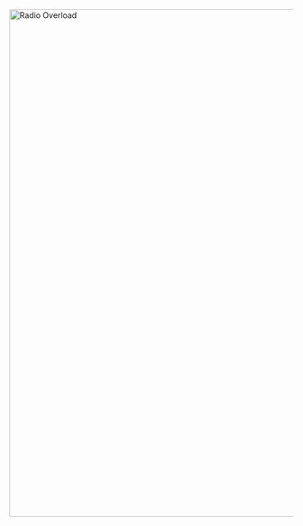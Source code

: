 <img width="900" alt="Radio Overload" src="https://github.com/user-attachments/assets/65ecfa46-e205-4d81-b0e7-ffd14550d23a" />
